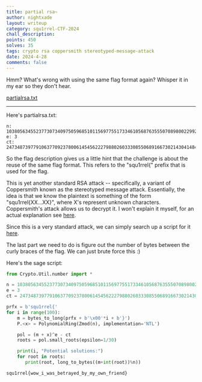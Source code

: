 ```yaml
---
title: partial rsa~
author: nightxade
layout: writeup
category: squ1rrel-CTF-2024
chall_description:
points: 450
solves: 35
tags: crypto rsa coppersmith stereotyped-message-attack
date: 2024-4-28
comments: false
---
```


Hmm? What's wrong with using the same flag format again? Whisper it in my ear so they don't hear.

[partialrsa.txt](https://github.com/Nightxade/ctf-writeups/blob/master/assets/CTFs/squ1rrel-CTF-2024/partialrsa.txt)  

---

Here's partialrsa.txt:  

```
n: 103805634552377307340975059685101156977551733461056876355507089800229924640064014138267791875318149345634740763575673979991819014964446415505372251293888861031929442007781059010889724977253624216086442025183181157463661838779892334251775663309103173737456991687046799675461756638965663330282714035731741912263
e: 3
ct: 24734873977910637709237800614545622279880260333085506891667302143041484966318230317192234785987158021463825782079898979505470029030138730760671563038827274105816021371073990041986605112686349050253522070137824687322227491501626342218176173909258627357031402590581822729585520702978374712113860530427142416062
```

So the flag description gives us a little hint that the challenge is about the reuse of the same flag format. This refers to the "squ1rrel{" prefix that is used for the flag.  

This is yet another standard RSA attack -- specifically, a variant of Coppersmith known as the stereotyped message attack. Essentially, the idea is that we know the plaintext is something of the form "squ1rrel{XX...XX}", where X's represent unknown characters. Coppersmith's attack allows us to decrypt it. I won't explain it myself, for an actual explanation see [here](https://github.com/mimoo/RSA-and-LLL-attacks/blob/master/survey_final.pdf).  

Since this is a very standard attack, we can simply search up a script for it [here](https://gsdt.github.io/blog/2018/07/20/stereotyped-message-attack/).  

The last part we need to do is figure out the number of bytes between the curly braces of the flag. We can just brute force this :)  

Here's the sage script:  

```py
from Crypto.Util.number import *

n = 103805634552377307340975059685101156977551733461056876355507089800229924640064014138267791875318149345634740763575673979991819014964446415505372251293888861031929442007781059010889724977253624216086442025183181157463661838779892334251775663309103173737456991687046799675461756638965663330282714035731741912263
e = 3
ct = 24734873977910637709237800614545622279880260333085506891667302143041484966318230317192234785987158021463825782079898979505470029030138730760671563038827274105816021371073990041986605112686349050253522070137824687322227491501626342218176173909258627357031402590581822729585520702978374712113860530427142416062

prfx = b'squ1rrel{'
for i in range(100):
    m = bytes_to_long(prfx + b'\x00'*i + b'}')
    P.<x> = PolynomialRing(Zmod(n), implementation='NTL')

    pol = (m + x)^e - ct
    roots = pol.small_roots(epsilon=1/30)

    print(i, "Potential solutions:")
    for root in roots:
       print(root, long_to_bytes((m+int(root))%n))
```

    squ1rrel{wow_i_was_betrayed_by_my_own_friend}